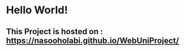 <h1>Hello World!</h1>

## This Project is hosted on : <https://nasooholabi.github.io/WebUniProject/> ##
